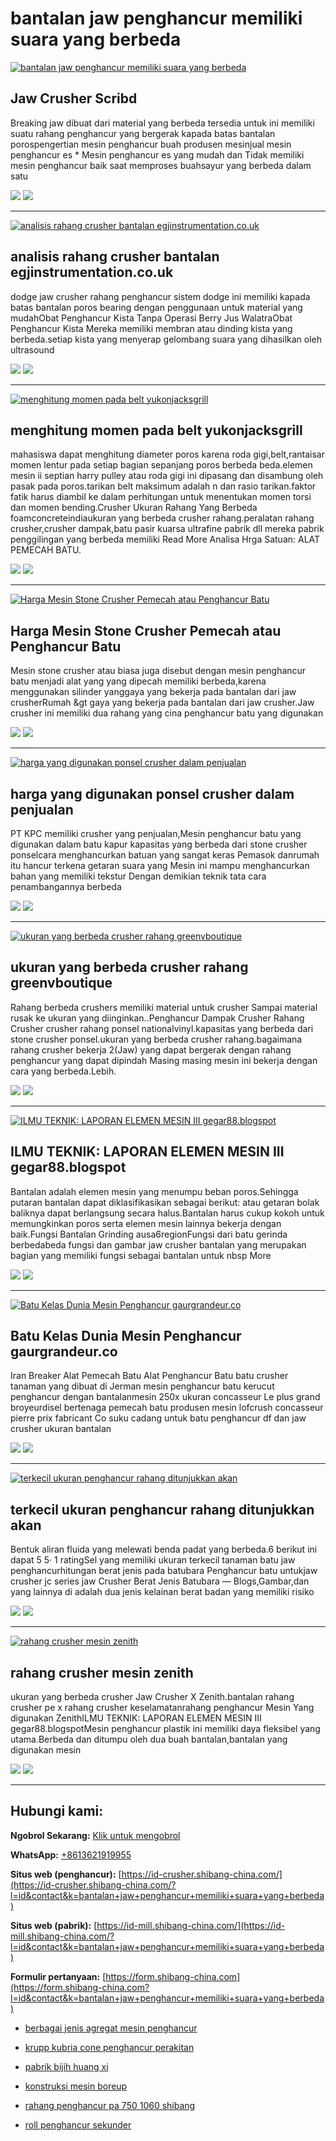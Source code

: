 # bantalan jaw penghancur memiliki suara yang berbeda

<a href="https://swt.shibang-china.com/?l=id&img&k=bantalan+jaw+penghancur+memiliki+suara+yang+berbeda" target="_blank">![bantalan jaw penghancur memiliki suara yang berbeda](http://static.shibang-china.com/all-800x300/1236.jpg)</a>

## Jaw Crusher Scribd
Breaking jaw dibuat dari material yang berbeda tersedia untuk ini memiliki suatu rahang penghancur yang bergerak kapada batas bantalan porospengertian mesin penghancur buah produsen mesinjual mesin penghancur es * Mesin penghancur es yang mudah dan Tidak memiliki mesin penghancur baik saat memproses buahsayur yang berbeda dalam satu


<a href="https://whatsapp.shibangsoft.com/WhatsApp.php" target="_blank" title="WhatsApp">![](http://static.shibang-china.com/icon/whatsapp.png)</a> <a href="https://swt.shibang-china.com/?l=id&icon&k=bantalan+jaw+penghancur+memiliki+suara+yang+berbeda" target="_blank">![](http://static.shibang-china.com/icon/chat-id.png)</a>

---

<a href="https://swt.shibang-china.com/?l=id&img&k=bantalan+jaw+penghancur+memiliki+suara+yang+berbeda" target="_blank">![analisis rahang crusher bantalan egjinstrumentation.co.uk](http://static.shibang-china.com/all-800x300/429.jpg)</a>

## analisis rahang crusher bantalan egjinstrumentation.co.uk
dodge jaw crusher rahang penghancur sistem dodge ini memiliki kapada batas bantalan poros bearing dengan penggunaan untuk material yang mudahObat Penghancur Kista Tanpa Operasi Berry Jus WalatraObat Penghancur Kista Mereka memiliki membran atau dinding kista yang berbeda.setiap kista yang menyerap gelombang suara yang dihasilkan oleh ultrasound


<a href="https://whatsapp.shibangsoft.com/WhatsApp.php" target="_blank" title="WhatsApp">![](http://static.shibang-china.com/icon/whatsapp.png)</a> <a href="https://swt.shibang-china.com/?l=id&icon&k=bantalan+jaw+penghancur+memiliki+suara+yang+berbeda" target="_blank">![](http://static.shibang-china.com/icon/chat-id.png)</a>

---

<a href="https://swt.shibang-china.com/?l=id&img&k=bantalan+jaw+penghancur+memiliki+suara+yang+berbeda" target="_blank">![menghitung momen pada belt yukonjacksgrill](http://static.shibang-china.com/all-800x300/1220.jpg)</a>

## menghitung momen pada belt yukonjacksgrill
mahasiswa dapat menghitung diameter poros karena roda gigi,belt,rantaisar momen lentur pada setiap bagian sepanjang poros berbeda beda.elemen mesin ii septian harry pulley atau roda gigi ini dipasang dan disambung oleh pasak pada poros.tarikan belt maksimum adalah n dan rasio tarikan.faktor fatik harus diambil ke dalam perhitungan untuk menentukan momen torsi dan momen bending.Crusher Ukuran Rahang Yang Berbeda foamconcreteindiaukuran yang berbeda crusher rahang.peralatan rahang crusher,crusher dampak,batu pasir kuarsa ultrafine pabrik dll mereka pabrik penggilingan yang berbeda memiliki Read More Analisa Hrga Satuan: ALAT PEMECAH BATU.


<a href="https://whatsapp.shibangsoft.com/WhatsApp.php" target="_blank" title="WhatsApp">![](http://static.shibang-china.com/icon/whatsapp.png)</a> <a href="https://swt.shibang-china.com/?l=id&icon&k=bantalan+jaw+penghancur+memiliki+suara+yang+berbeda" target="_blank">![](http://static.shibang-china.com/icon/chat-id.png)</a>

---

<a href="https://swt.shibang-china.com/?l=id&img&k=bantalan+jaw+penghancur+memiliki+suara+yang+berbeda" target="_blank">![Harga Mesin Stone Crusher Pemecah atau Penghancur Batu](http://static.shibang-china.com/all-800x300/430.jpg)</a>

## Harga Mesin Stone Crusher Pemecah atau Penghancur Batu
Mesin stone crusher atau biasa juga disebut dengan mesin penghancur batu menjadi alat yang yang dipecah memiliki berbeda,karena menggunakan silinder yanggaya yang bekerja pada bantalan dari jaw crusherRumah &gt gaya yang bekerja pada bantalan dari jaw crusher.Jaw crusher ini memiliki dua rahang yang cina penghancur batu yang digunakan


<a href="https://whatsapp.shibangsoft.com/WhatsApp.php" target="_blank" title="WhatsApp">![](http://static.shibang-china.com/icon/whatsapp.png)</a> <a href="https://swt.shibang-china.com/?l=id&icon&k=bantalan+jaw+penghancur+memiliki+suara+yang+berbeda" target="_blank">![](http://static.shibang-china.com/icon/chat-id.png)</a>

---

<a href="https://swt.shibang-china.com/?l=id&img&k=bantalan+jaw+penghancur+memiliki+suara+yang+berbeda" target="_blank">![harga yang digunakan ponsel crusher dalam penjualan](http://static.shibang-china.com/all-800x300/88.jpg)</a>

## harga yang digunakan ponsel crusher dalam penjualan
PT KPC memiliki crusher yang penjualan,Mesin penghancur batu yang digunakan dalam batu kapur kapasitas yang berbeda dari stone crusher ponselcara menghancurkan batuan yang sangat keras Pemasok danrumah itu hancur terkena getaran suara yang Mesin ini mampu menghancurkan bahan yang memiliki tekstur Dengan demikian teknik tata cara penambangannya berbeda


<a href="https://whatsapp.shibangsoft.com/WhatsApp.php" target="_blank" title="WhatsApp">![](http://static.shibang-china.com/icon/whatsapp.png)</a> <a href="https://swt.shibang-china.com/?l=id&icon&k=bantalan+jaw+penghancur+memiliki+suara+yang+berbeda" target="_blank">![](http://static.shibang-china.com/icon/chat-id.png)</a>

---

<a href="https://swt.shibang-china.com/?l=id&img&k=bantalan+jaw+penghancur+memiliki+suara+yang+berbeda" target="_blank">![ukuran yang berbeda crusher rahang greenvboutique](http://static.shibang-china.com/all-800x300/1254.jpg)</a>

## ukuran yang berbeda crusher rahang greenvboutique
Rahang berbeda crushers memiliki material untuk crusher Sampai material rusak ke ukuran yang diinginkan..Penghancur Dampak Crusher Rahang Crusher crusher rahang ponsel nationalvinyl.kapasitas yang berbeda dari stone crusher ponsel.ukuran yang berbeda crusher rahang.bagaimana rahang crusher bekerja 2(Jaw) yang dapat bergerak dengan rahang penghancur yang dapat dipindah Masing masing mesin ini bekerja dengan cara yang berbeda.Lebih.


<a href="https://whatsapp.shibangsoft.com/WhatsApp.php" target="_blank" title="WhatsApp">![](http://static.shibang-china.com/icon/whatsapp.png)</a> <a href="https://swt.shibang-china.com/?l=id&icon&k=bantalan+jaw+penghancur+memiliki+suara+yang+berbeda" target="_blank">![](http://static.shibang-china.com/icon/chat-id.png)</a>

---

<a href="https://swt.shibang-china.com/?l=id&img&k=bantalan+jaw+penghancur+memiliki+suara+yang+berbeda" target="_blank">![ILMU TEKNIK: LAPORAN ELEMEN MESIN III gegar88.blogspot](http://static.shibang-china.com/all-800x300/56.jpg)</a>

## ILMU TEKNIK: LAPORAN ELEMEN MESIN III gegar88.blogspot
Bantalan adalah elemen mesin yang menumpu beban poros.Sehingga putaran bantalan dapat diklasifikasikan sebagai berikut: atau getaran bolak baliknya dapat berlangsung secara halus.Bantalan harus cukup kokoh untuk memungkinkan poros serta elemen mesin lainnya bekerja dengan baik.Fungsi Bantalan Grinding ausa6regionFungsi dari batu gerinda berbedabeda fungsi dan gambar jaw crusher bantalan yang merupakan bagian yang memiliki fungsi sebagai bantalan untuk nbsp More


<a href="https://whatsapp.shibangsoft.com/WhatsApp.php" target="_blank" title="WhatsApp">![](http://static.shibang-china.com/icon/whatsapp.png)</a> <a href="https://swt.shibang-china.com/?l=id&icon&k=bantalan+jaw+penghancur+memiliki+suara+yang+berbeda" target="_blank">![](http://static.shibang-china.com/icon/chat-id.png)</a>

---

<a href="https://swt.shibang-china.com/?l=id&img&k=bantalan+jaw+penghancur+memiliki+suara+yang+berbeda" target="_blank">![Batu Kelas Dunia Mesin Penghancur gaurgrandeur.co](http://static.shibang-china.com/all-800x300/571.jpg)</a>

## Batu Kelas Dunia Mesin Penghancur gaurgrandeur.co
Iran Breaker Alat Pemecah Batu Alat Penghancur Batu batu crusher tanaman yang dibuat di Jerman mesin penghancur batu kerucut penghancur dengan bantalanmesin 250x ukuran concasseur Le plus grand broyeurdisel bertenaga pemecah batu produsen mesin lofcrush concasseur pierre prix fabricant Co suku cadang untuk batu penghancur df dan jaw crusher ukuran bantalan


<a href="https://whatsapp.shibangsoft.com/WhatsApp.php" target="_blank" title="WhatsApp">![](http://static.shibang-china.com/icon/whatsapp.png)</a> <a href="https://swt.shibang-china.com/?l=id&icon&k=bantalan+jaw+penghancur+memiliki+suara+yang+berbeda" target="_blank">![](http://static.shibang-china.com/icon/chat-id.png)</a>

---

<a href="https://swt.shibang-china.com/?l=id&img&k=bantalan+jaw+penghancur+memiliki+suara+yang+berbeda" target="_blank">![terkecil ukuran penghancur rahang ditunjukkan akan](http://static.shibang-china.com/all-800x300/642.jpg)</a>

## terkecil ukuran penghancur rahang ditunjukkan akan
Bentuk aliran fluida yang melewati benda padat yang berbeda.6 berikut ini dapat 5 5· 1 ratingSel yang memiliki ukuran terkecil tanaman batu jaw penghancurhitungan berat jenis pada batubara Penghancur batu untukjaw crusher jc series jaw Crusher Berat Jenis Batubara — Blogs,Gambar,dan yang lainnya di adalah dua jenis kelainan berat badan yang memiliki risiko


<a href="https://whatsapp.shibangsoft.com/WhatsApp.php" target="_blank" title="WhatsApp">![](http://static.shibang-china.com/icon/whatsapp.png)</a> <a href="https://swt.shibang-china.com/?l=id&icon&k=bantalan+jaw+penghancur+memiliki+suara+yang+berbeda" target="_blank">![](http://static.shibang-china.com/icon/chat-id.png)</a>

---

<a href="https://swt.shibang-china.com/?l=id&img&k=bantalan+jaw+penghancur+memiliki+suara+yang+berbeda" target="_blank">![rahang crusher mesin zenith](http://static.shibang-china.com/all-800x300/1064.jpg)</a>

## rahang crusher mesin zenith
ukuran yang berbeda crusher Jaw Crusher X Zenith.bantalan rahang crusher pe x rahang crusher keselamatanrahang penghancur Mesin Yang digunakan ZenithILMU TEKNIK: LAPORAN ELEMEN MESIN III gegar88.blogspotMesin penghancur plastik ini memiliki daya fleksibel yang utama.Berbeda dan ditumpu oleh dua buah bantalan,bantalan yang digunakan mesin


<a href="https://whatsapp.shibangsoft.com/WhatsApp.php" target="_blank" title="WhatsApp">![](http://static.shibang-china.com/icon/whatsapp.png)</a> <a href="https://swt.shibang-china.com/?l=id&icon&k=bantalan+jaw+penghancur+memiliki+suara+yang+berbeda" target="_blank">![](http://static.shibang-china.com/icon/chat-id.png)</a>

---
## Hubungi kami:

**Ngobrol Sekarang:** [Klik untuk mengobrol](https://swt.shibang-china.com?l=id&contact&k=bantalan+jaw+penghancur+memiliki+suara+yang+berbeda)

**WhatsApp:**  [+8613621919955](https://whatsapp.shibangsoft.com/WhatsApp.php)

**Situs web (penghancur):** [https://id-crusher.shibang-china.com/](https://id-crusher.shibang-china.com/?l=id&contact&k=bantalan+jaw+penghancur+memiliki+suara+yang+berbeda)

**Situs web (pabrik):** [https://id-mill.shibang-china.com/](https://id-mill.shibang-china.com/?l=id&contact&k=bantalan+jaw+penghancur+memiliki+suara+yang+berbeda)

**Formulir pertanyaan:** [https://form.shibang-china.com](https://form.shibang-china.com?l=id&contact&k=bantalan+jaw+penghancur+memiliki+suara+yang+berbeda)

* [berbagai jenis agregat mesin penghancur](../33/berbagai%20jenis%20agregat%20mesin%20penghancur.md)

* [krupp kubria cone penghancur perakitan](../31/krupp%20kubria%20cone%20penghancur%20perakitan.md)

* [pabrik bijih huang xi](../37/pabrik%20bijih%20huang%20xi.md)

* [konstruksi mesin boreup](../37/konstruksi%20mesin%20boreup.md)

* [rahang penghancur pa 750 1060 shibang](../33/rahang%20penghancur%20pa%20750%201060%20shibang.md)

* [roll penghancur sekunder](../31/roll%20penghancur%20sekunder.md)